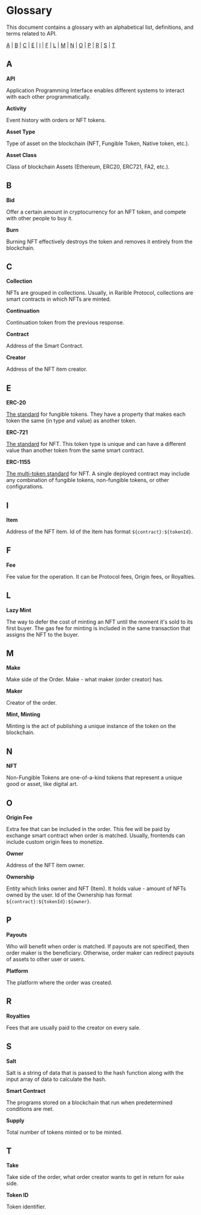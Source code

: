 # Glossary

This document contains a glossary with an alphabetical list, definitions, and terms related to API.

[A](glossary.md#a)  |  [B](glossary.md#b)  |  [C](glossary.md#c)  |  [E](glossary.md#e)  |  [I](glossary.md#i)  |  [F](glossary.md#f)  |  [L](glossary.md#l)  |  [M](glossary.md#m)  |  [N](glossary.md#n)  |  [O](glossary.md#o)  |  [P](glossary.md#p)  |  [R](glossary.md#r)  |  [S](glossary.md#s)  |  [T](glossary.md#t)

## A

**API**

Application Programming Interface enables different systems to interact with each other programmatically.

**Activity**

Event history with orders or NFT tokens.

**Asset Type**

Type of asset on the blockchain (NFT, Fungible Token, Native token, etc.).

**Asset Class**

Class of blockchain Assets (Ethereum, ERC20, ERC721, FA2, etc.).

## B

**Bid**

Offer a certain amount in cryptocurrency for an NFT token, and compete with other people to buy it.

**Burn**

Burning NFT effectively destroys the token and removes it entirely from the blockchain.

## C

**Collection**

NFTs are grouped in collections. Usually, in Rarible Protocol, collections are smart contracts in which NFTs are minted.

**Continuation**

Continuation token from the previous response.

**Contract**

Address of the Smart Contract.

**Creator**

Address of the NFT item creator.

## E

**ERC-20**

[The standard](https://eips.ethereum.org/EIPS/eip-20) for fungible tokens. They have a property that makes each token the same (in type and value) as another token.

**ERC-721**

[The standard](https://eips.ethereum.org/EIPS/eip-721) for NFT. This token type is unique and can have a different value than another token from the same smart contract.

**ERC-1155**

[The multi-token standard](https://eips.ethereum.org/EIPS/eip-1155) for NFT. A single deployed contract may include any combination of fungible tokens, non-fungible tokens, or other configurations.

## I

**Item**

Address of the NFT item. Id of the Item has format `${contract}:${tokenId}`.

## F

**Fee**

Fee value for the operation. It can be Protocol fees, Origin fees, or Royalties.

## L

**Lazy Mint**

The way to defer the cost of minting an NFT until the moment it's sold to its first buyer. The gas fee for minting is included in the same transaction that assigns the NFT to the buyer.

## M

**Make**

Make side of the Order. Make - what maker (order creator) has.

**Maker**

Creator of the order.

**Mint, Minting**

Minting is the act of publishing a unique instance of the token on the blockchain.

## N

**NFT**

Non-Fungible Tokens are one-of-a-kind tokens that represent a unique good or asset, like digital art.

## O

**Origin Fee**

Extra fee that can be included in the order. This fee will be paid by exchange smart contract when order is matched. Usually, frontends can include custom origin fees to monetize.

**Owner**

Address of the NFT item owner.

**Ownership**

Entity which links owner and NFT (Item). It holds value - amount of NFTs owned by the user. Id of the Ownership has format `${contract}:${tokenId}:${owner}`.

## P

**Payouts**

Who will benefit when order is matched. If payouts are not specified, then order maker is the beneficiary. Otherwise, order maker can redirect payouts of assets to other user or users.

**Platform**

The platform where the order was created.

## R

**Royalties**

Fees that are usually paid to the creator on every sale.

## S

**Salt**

Salt is a string of data that is passed to the hash function along with the input array of data to calculate the hash.

**Smart Contract**

The programs stored on a blockchain that run when predetermined conditions are met.

**Supply**

Total number of tokens minted or to be minted.

## T

**Take**

Take side of the order, what order creator wants to get in return for `make` side.

**Token ID**

Token identifier.
